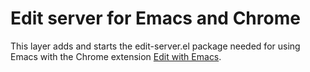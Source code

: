 # Edit server for Emacs and Chrome

This layer adds and starts the edit-server.el package needed for using Emacs
with the Chrome extension [Edit with Emacs].

[Edit with Emacs]: http://www.emacswiki.org/emacs/Edit_with_Emacs
